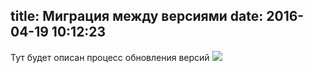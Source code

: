 title: Миграция между версиями
date: 2016-04-19 10:12:23
---
Тут будет описан процесс обновления версий
![](/images/workingOnIt.jpg)